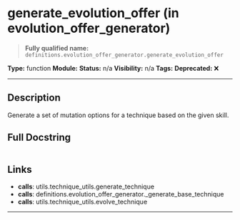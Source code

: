 # generate_evolution_offer (in evolution_offer_generator)
> **Fully qualified name:** `definitions.evolution_offer_generator.generate_evolution_offer`

**Type:** function
**Module:** 
**Status:** n/a
**Visibility:** n/a
**Tags:** 
**Deprecated:** ❌

---

## Description
Generate a set of mutation options for a technique based on the given skill.

## Full Docstring
```

```

## Links
- **calls**: utils.technique_utils.generate_technique
- **calls**: definitions.evolution_offer_generator._generate_base_technique
- **calls**: utils.technique_utils.evolve_technique


---
